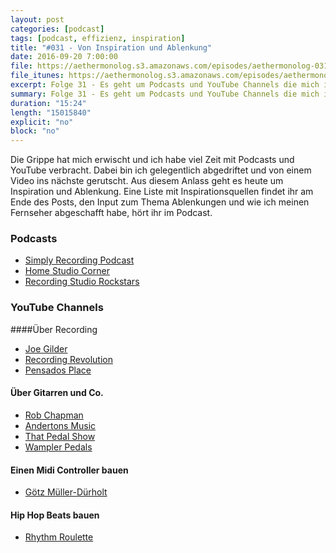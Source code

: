 ```yaml
---
layout: post
categories: [podcast]
tags: [podcast, effizienz, inspiration]
title: "#031 - Von Inspiration und Ablenkung"
date: 2016-09-20 7:00:00
file: https://aethermonolog.s3.amazonaws.com/episodes/aethermonolog-031.mp3
file_itunes: https://aethermonolog.s3.amazonaws.com/episodes/aethermonolog-031.m4a
excerpt: Folge 31 - Es geht um Podcasts und YouTube Channels die mich inspirieren und wie ich meinen Fernseher abgeschafft habe, um kreativer zu sein.
summary: Folge 31 - Es geht um Podcasts und YouTube Channels die mich inspirieren und wie ich meinen Fernseher abgeschafft habe, um kreativer zu sein. Wie im Podcast erwähnt, die Liste meiner Lieblings Channels<br />PODCASTS<br /><br /><a href="http://simplyrecordingpodcast.com/">Simply Recording Podcast</a><br /><a href="http://www.homestudiocorner.com/category/podcast/">Home Studio Corner</a><br /><a href="https://itunes.apple.com/us/podcast/recording-studio-rockstars/id1039639115?mt=2">Recording StudioRockstars</a><br /><br />YOUTUBE CHANNELS<br/><br /><strong>Über Recording</strong><br /> <a href="https://www.youtube.com/user/HomeStudioCorner">Joe Gilder</a><br /> <a href="https://www.youtube.com/user/recordingrevolution">Recording Revolution</a><br /> <a href="https://www.youtube.com/user/PensadosPlace">Pensados Place</a><br /><br /> <strong>Über Gitarren und Co.</strong><br /> <a href="https://www.youtube.com/user/RobChappers">Rob Chapman</a><br /> <a href="https://www.youtube.com/user/AndertonsMusic">Andertons Music</a><br /> <a href="https://www.youtube.com/channel/UCnUXq8mGmoHt0e6ItuTs10w">That Pedal Show</a><br /> <a href="https://www.youtube.com/user/wampcat">Wampler Pedals</a><br /><br /> <strong>Einen Midi Controller bauen</strong><br /> <a href="https://www.youtube.com/playlist?list=PL8ANKYeWEXshCLOS9sFfcQNigYXEb1Ps6">Götz Müller-Dürholt</a><br /><br /> <strong>Hip Hop Beats bauen</strong><br /> <a href="https://www.youtube.com/playlist?list=PL_QcLOtFJOUgNxURr8B4lNtf_3e9fWZzl">Rhythm Roulette</a><br />
duration: "15:24"
length: "15015840"
explicit: "no"
block: "no"
---
```


Die Grippe hat mich erwischt und ich habe viel Zeit mit Podcasts und YouTube verbracht. Dabei bin ich gelegentlich abgedriftet und von einem Video ins nächste gerutscht. Aus diesem Anlass geht es heute um Inspiration und Ablenkung. Eine Liste mit Inspirationsquellen findet ihr am Ende des Posts, den Input zum Thema Ablenkungen und wie ich meinen Fernseher abgeschafft habe, hört ihr im Podcast.

### Podcasts

* [Simply Recording Podcast](http://simplyrecordingpodcast.com/)
* [Home Studio Corner](http://www.homestudiocorner.com/category/podcast/)
* [Recording Studio Rockstars](https://itunes.apple.com/us/podcast/recording-studio-rockstars/id1039639115?mt=2)

### YouTube Channels

####Über Recording

* [Joe Gilder](https://www.youtube.com/user/HomeStudioCorner)
* [Recording Revolution](https://www.youtube.com/user/recordingrevolution)
* [Pensados Place](https://www.youtube.com/user/PensadosPlace)

#### Über Gitarren und Co.

* [Rob Chapman](https://www.youtube.com/user/RobChappers)
* [Andertons Music](https://www.youtube.com/user/AndertonsMusic)
* [That Pedal Show](https://www.youtube.com/channel/UCnUXq8mGmoHt0e6ItuTs10w)
* [Wampler Pedals](https://www.youtube.com/user/wampcat)

#### Einen Midi Controller bauen

* [Götz Müller-Dürholt](https://www.youtube.com/playlist?list=PL8ANKYeWEXshCLOS9sFfcQNigYXEb1Ps6)

#### Hip Hop Beats bauen

* [Rhythm Roulette](https://www.youtube.com/playlist?list=PL_QcLOtFJOUgNxURr8B4lNtf_3e9fWZzl)
